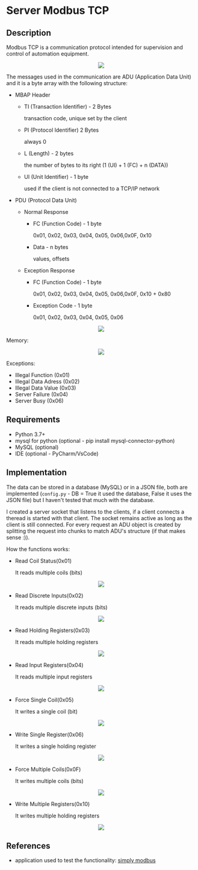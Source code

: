 # Server Modbus TCP

## Description

Modbus TCP is a communication protocol intended for supervision and control of automation equipment. 

<div align="center">
    <img src="readme/image-1.png">
</div>

The messages used in the communication are ADU (Application Data Unit) and it is a byte array with the following structure:

- MBAP Header
    - TI (Transaction Identifier) - 2 Bytes
        
        transaction code, unique set by the client

    - PI (Protocol Identifier) 2 Bytes

        always 0

    - L (Length) - 2 bytes

        the number of bytes to its right (1 (UI) + 1 (FC) + n (DATA))

    - UI (Unit Identifier) - 1 byte

        used if the client is not connected to a TCP/IP network

- PDU (Protocol Data Unit)
    - Normal Response
        - FC (Function Code) - 1 byte

            0x01, 0x02, 0x03, 0x04, 0x05, 0x06,0x0F, 0x10
        - Data - n bytes

            values, offsets
    - Exception Response
        - FC (Function Code) - 1 byte

            0x01, 0x02, 0x03, 0x04, 0x05, 0x06,0x0F, 0x10 + 0x80
        - Exception Code - 1 byte

            0x01, 0x02, 0x03, 0x04, 0x05, 0x06

<div align="center">
    <img src="ReadMe/image-2.png">
</div>

Memory:
<div align="center">
    <img src="ReadMe/image-3.png">
</div>

Exceptions:
- Illegal Function (0x01)
- Illegal Data Adress (0x02)
- Illegal Data Value (0x03)
- Server Failure (0x04)
- Server Busy (0x06)

## Requirements
- Python 3.7+
- mysql for python (optional - pip install mysql-connector-python)
- MySQL (optional)
- IDE (optional - PyCharm/VsCode) 

## Implementation
The data can be stored in a database (MySQL) or in a JSON file, both are implemented (`config.py` - DB = True it used the database, False it uses the JSON file) but I haven't tested that much with the database.

I created a server socket that listens to the clients, if a client connects a theread is started with that client. The socket remains active as long as the client is still connected. For every request an ADU object  is created by splitting the request into chunks to match ADU's structure (if that makes sense :)).

How the functions works:
- Read Coil Status(0x01)

    It reads multiple coils (bits) 
<div align="center">
    <img src="ReadMe/image-4.png">
</div>

- Read Discrete Inputs(0x02)

    It reads multiple discrete inputs (bits) 
<div align="center">
    <img src="ReadMe/image-5.png">
</div>

- Read Holding Registers(0x03)

    It reads multiple holding registers
<div align="center">
    <img src="ReadMe/image-6.png">
</div>

- Read Input Registers(0x04)

    It reads multiple input registers
<div align="center">
    <img src="ReadMe/image-7.png">
</div>

- Force Single Coil(0x05)

    It writes a single coil (bit)
<div align="center">
    <img src="ReadMe/image-8.png">
</div>

- Write Single Register(0x06)

    It writes a single holding register
<div align="center">
    <img src="ReadMe/image-9.png">
</div>

- Force Multiple Coils(0x0F)

    It writes multiple coils (bits)
<div align="center">
    <img src="ReadMe/image-10.png">
</div>

- Write Multiple Registers(0x10)

    It writes multiple holding registers 
<div align="center">
    <img src="ReadMe/image-11.png">
</div>

## References
- application used to test the functionality: [simply modbus](https://www.simplymodbus.ca)
